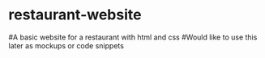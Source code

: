 # restaurant-website
#A basic website for a restaurant with html and css
#Would like to use this later as mockups or code snippets
